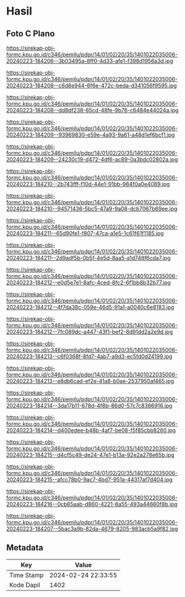 # Hasil

## Foto C Plano

https://sirekap-obj-formc.kpu.go.id/c346/pemilu/pdpr/14/01/02/20/35/1401022035006-20240223-184206--3b03495a-8ff0-4d33-afe1-f398d1956a3d.jpg

https://sirekap-obj-formc.kpu.go.id/c346/pemilu/pdpr/14/01/02/20/35/1401022035006-20240223-184208--c6d8e944-6f6e-472c-beda-d341056f9595.jpg

https://sirekap-obj-formc.kpu.go.id/c346/pemilu/pdpr/14/01/02/20/35/1401022035006-20240223-184208--dd8df238-65cd-48fe-9b76-c6484e44024a.jpg

https://sirekap-obj-formc.kpu.go.id/c346/pemilu/pdpr/14/01/02/20/35/1401022035006-20240223-184209--93969830-e59e-4a93-9a61-a48d1ef6bcf1.jpg

https://sirekap-obj-formc.kpu.go.id/c346/pemilu/pdpr/14/01/02/20/35/1401022035006-20240223-184209--24230c19-d472-4df6-ac89-0a3bdc02802a.jpg

https://sirekap-obj-formc.kpu.go.id/c346/pemilu/pdpr/14/01/02/20/35/1401022035006-20240223-184210--2b743fff-f10d-44e1-91bb-984f0a0e4089.jpg

https://sirekap-obj-formc.kpu.go.id/c346/pemilu/pdpr/14/01/02/20/35/1401022035006-20240223-184210--94571436-5bc5-47a9-9a08-dcb7067b69ee.jpg

https://sirekap-obj-formc.kpu.go.id/c346/pemilu/pdpr/14/01/02/20/35/1401022035006-20240223-184211--65d90fe1-f807-47ca-a1e5-1c61f61f1185.jpg

https://sirekap-obj-formc.kpu.go.id/c346/pemilu/pdpr/14/01/02/20/35/1401022035006-20240223-184211--2d9adf5b-0b5f-4e5d-8aa5-a1d748f6cda7.jpg

https://sirekap-obj-formc.kpu.go.id/c346/pemilu/pdpr/14/01/02/20/35/1401022035006-20240223-184212--e0d5e7e1-8afc-4ced-8fc2-6f1bb8b32b77.jpg

https://sirekap-obj-formc.kpu.go.id/c346/pemilu/pdpr/14/01/02/20/35/1401022035006-20240223-184212--4f7da38c-059e-46d5-91a1-a0040c6e8183.jpg

https://sirekap-obj-formc.kpu.go.id/c346/pemilu/pdpr/14/01/02/20/35/1401022035006-20240223-184212--7fc089dc-a447-43f1-bef2-8d91dd2a2e9d.jpg

https://sirekap-obj-formc.kpu.go.id/c346/pemilu/pdpr/14/01/02/20/35/1401022035006-20240223-184213--c6f0368f-8fd7-4ab7-a9d3-ec5fd0d24199.jpg

https://sirekap-obj-formc.kpu.go.id/c346/pemilu/pdpr/14/01/02/20/35/1401022035006-20240223-184213--e8db6cad-ef2e-41a8-b0ae-2537950af465.jpg

https://sirekap-obj-formc.kpu.go.id/c346/pemilu/pdpr/14/01/02/20/35/1401022035006-20240223-184214--3da17b11-678d-4f8b-86d0-57c7c8366916.jpg

https://sirekap-obj-formc.kpu.go.id/c346/pemilu/pdpr/14/01/02/20/35/1401022035006-20240223-184214--d400edee-b48b-4af7-be08-f5f85cbb8260.jpg

https://sirekap-obj-formc.kpu.go.id/c346/pemilu/pdpr/14/01/02/20/35/1401022035006-20240223-184215--d4cf5c49-de24-47e1-b13a-92e2a278e65b.jpg

https://sirekap-obj-formc.kpu.go.id/c346/pemilu/pdpr/14/01/02/20/35/1401022035006-20240223-184215--afcc78b0-9ac7-4bd7-951a-44317af7d404.jpg

https://sirekap-obj-formc.kpu.go.id/c346/pemilu/pdpr/14/01/02/20/35/1401022035006-20240223-184216--0cb65aab-d860-4221-8a55-493a44660f8b.jpg

https://sirekap-obj-formc.kpu.go.id/c346/pemilu/pdpr/14/01/02/20/35/1401022035006-20240223-184207--5bac3a9b-82da-4679-8205-983acb5a9f82.jpg


## Metadata

| Key        | Value               |
| ---------- | ------------------- |
| Time Stamp | 2024-02-24 22:33:55 |
| Kode Dapil | 1402                |



